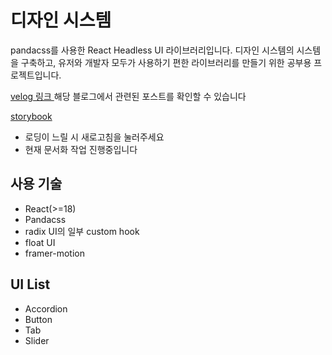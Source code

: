 # 디자인 시스템

pandacss를 사용한 React Headless UI 라이브러리입니다.
디자인 시스템의 시스템을 구축하고, 유저와 개발자 모두가 사용하기 편한 라이브러리를 만들기 위한 공부용 프로젝트입니다.

[velog 링크
](https://velog.io/@jh5717/series/%EB%94%94%EC%9E%90%EC%9D%B8-%EC%8B%9C%EC%8A%A4%ED%85%9C)해당 블로그에서 관련된 포스트를 확인할 수 있습니다

[storybook](https://6683c8acf34b923f7227be4a-pquafxlguw.chromatic.com/)
- 로딩이 느릴 시 새로고침을 눌러주세요
- 현재 문서화 작업 진행중입니다

## 사용 기술

- React(>=18)
- Pandacss
- radix UI의 일부 custom hook
- float UI
- framer-motion

## UI List

- Accordion
- Button
- Tab
- Slider
